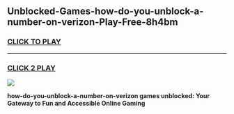 
## Unblocked-Games-how-do-you-unblock-a-number-on-verizon-Play-Free-8h4bm
<h3>
<a href="https://premium76.site?title=how-do-you-unblock-a-number-on-verizon&ref=21A">CLICK TO PLAY</a></h3>
<hr>

<h3>
<a href="https://premium76.site?title=how-do-you-unblock-a-number-on-verizon&ref=21A">CLICK 2 PLAY</a>
  
</h3>

<a href="https://premium76.site?title=how-do-you-unblock-a-number-on-verizon&ref=21A"><img src="https://clearcache.store/games.png"></a>


**how-do-you-unblock-a-number-on-verizon games unblocked: Your Gateway to Fun and Accessible Online Gaming**
